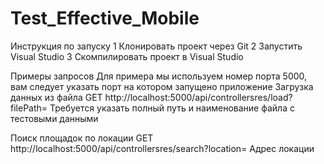 # Test_Effective_Mobile 
Инструкция по запуску
1 Клонировать проект через Git
2 Запустить Visual Studio
3 Скомпилировать проект в Visual Studio

Примеры запросов
Для примера мы используем номер порта 5000, вам следует указать порт на котором запущено приложение
Загрузка данных из файла
GET http://localhost:5000/api/controllersres/load?filePath= Требуется указать полный путь и наименование файла с тестовыми данными

Поиск площадок по локации
GET http://localhost:5000/api/controllersres/search?location= Адрес локации

    
    
